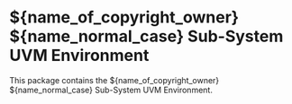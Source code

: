 # ${name_of_copyright_owner} ${name_normal_case} Sub-System UVM Environment
This package contains the ${name_of_copyright_owner} ${name_normal_case} Sub-System UVM Environment.
